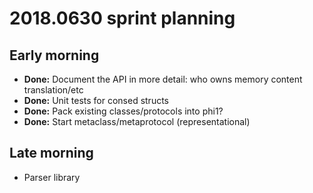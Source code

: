 # 2018.0630 sprint planning
## Early morning
- **Done:** Document the API in more detail: who owns memory content translation/etc
- **Done:** Unit tests for consed structs
- **Done:** Pack existing classes/protocols into phi1?
- **Done:** Start metaclass/metaprotocol (representational)

## Late morning
- Parser library
